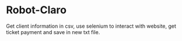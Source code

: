 # Robot-Claro
Get client information in csv, use selenium to interact with website, get ticket payment and save in new txt file. 
